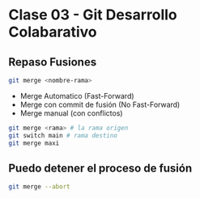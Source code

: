 # Clase 03 - Git Desarrollo Colabarativo

## Repaso Fusiones

```sh
git merge <nombre-rama>
```

* Merge Automatico (Fast-Forward)
* Merge con commit de fusión (No Fast-Forward)
* Merge manual (con conflictos)

```sh
git merge <rama> # la rama origen 
git switch main # rama destino
git merge maxi 
```

## Puedo detener el proceso de fusión

```sh
git merge --abort
```
